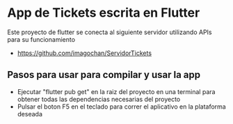 # App de Tickets escrita en Flutter

Este proyecto de flutter se conecta al siguiente servidor utilizando APIs para su funcionamiento

- https://github.com/imagochan/ServidorTickets

## Pasos para usar para compilar y usar la app

- Ejecutar "flutter pub get" en la raiz del proyecto en una terminal para obtener todas las dependencias necesarias del proyecto
- Pulsar el boton F5 en el teclado para correr el aplicativo en la plataforma deseada
